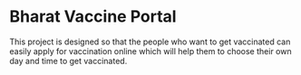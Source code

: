 # Bharat Vaccine Portal

This project is designed so that the people who want to get vaccinated can easily apply for vaccination online which will help them to choose their own day and time to get vaccinated.
